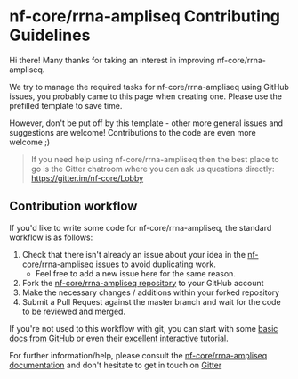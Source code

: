 # nf-core/rrna-ampliseq Contributing Guidelines

Hi there! Many thanks for taking an interest in improving nf-core/rrna-ampliseq.

We try to manage the required tasks for nf-core/rrna-ampliseq using GitHub issues, you probably came to this page when creating one. Please use the prefilled template to save time.

However, don't be put off by this template - other more general issues and suggestions are welcome! Contributions to the code are even more welcome ;)

> If you need help using nf-core/rrna-ampliseq then the best place to go is the Gitter chatroom where you can ask us questions directly: https://gitter.im/nf-core/Lobby

## Contribution workflow
If you'd like to write some code for nf-core/rrna-ampliseq, the standard workflow
is as follows:

1. Check that there isn't already an issue about your idea in the
   [nf-core/rrna-ampliseq issues](https://github.com/nf-core/rrna-ampliseq/issues) to avoid
   duplicating work.
    * Feel free to add a new issue here for the same reason.
2. Fork the [nf-core/rrna-ampliseq repository](https://github.com/nf-core/rrna-ampliseq) to your GitHub account
3. Make the necessary changes / additions within your forked repository
4. Submit a Pull Request against the master branch and wait for the code to be reviewed and merged.

If you're not used to this workflow with git, you can start with some [basic docs from GitHub](https://help.github.com/articles/fork-a-repo/) or even their [excellent interactive tutorial](https://try.github.io/).

For further information/help, please consult the [nf-core/rrna-ampliseq documentation](https://github.com/nf-core/rrna-ampliseq#documentation) and don't hesitate to get in touch on [Gitter](https://gitter.im/nf-core/Lobby)
